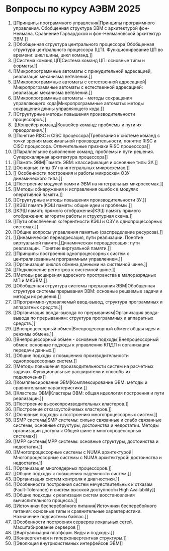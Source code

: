 # Вопросы по курсу АЭВМ 2025

1. [[Принципы программного управления|Принципы программного управления. Обобщенная структура ЭВМ с архитектурой  фон-Неймана. Сравнение Гарвардской и фон-Неймановской архитектур ЭВМ.]]
2. [[Обобщенная структура центрального процессора|Обобщенная структура центрального процессора (ЦП). Функционирование ЦП во времени: цикл шины, цикл команд.]]
3. [[Система команд ЦП|Система команд ЦП: основные типы и форматы.]]
4. [[Микропрограммные автоматы с принудительной адресацией, реализация механизма ветвлений.]]
5. [[Микропрограммные автоматы с естественной адресацией|Микропрограммные автоматы с естественной адресацией: реализация механизма ветвлений.]]
6. [[Микропрограммные автоматы  - методы сокращения управляющего кода|Микропрограммные автоматы: методы сокращения длины управляющего кода.]]
7. [[Структурные методы повышения производительности процессоров.]]
8.  [[Конвейер команд|Конвейер команд: проблемы и пути их преодоления.]]
9. [[Понятие RISC и CISC процессора|Требования к системе команд с точки зрения максимальной производительности, понятие RISC и CISC процессора. Отличительные признаки RISC процессора]]
10. [[Параллельное выполнение команд, проблемы и пути решения. Суперскалярная архитектура процессора]]
11. [[Память ЭВМ|Память ЭВМ: классификация и основные типы ЗУ.]]
12. [[Основные типы ЗУ на интегральных микросхемах.]]
13. [[ Особенности построения и работы микросхем ОЗУ динамического типа.]]
14. [[Построение модулей памяти ЭВМ на интегральных микросхемах.]]
15. [[Методы обнаружения и исправления ошибок в модулях оперативной памяти.]]
16. [[Структурные методы повышения производительности ЗУ.]]
17. [[КЭШ память|КЭШ память: общие идеи и проблемы.]]
18. [[КЭШ память прямого отображения|КЭШ память прямого отображения: алгоритм работы и структурная схема.]]
19. [[Пути обеспечения когерентности КЭШ и ОЗУ в однопроцессорных системах.]]
20. [[Общие вопросы управления памятью (распределение ресурсов).]]
21. [[Динамическая переадресация, пути реализации.  Понятие виртуальной памяти.|Динамическая переадресация: пути реализации.  Понятие виртуальной памяти.]]
22. [[Принципы построения однопроцессорных систем с централизованным программным управлением.]]
23. [[Организация циклов обмена данными на системной шине.]]
24. [[Подключение регистров к системной шине.]]
25. [[Методы расширения адресного пространства в малоразрядных МП и МКЭВМ.]]
26. [[Обобщенная структура системы прерывания ЭВМ|Обобщенная структура системы прерывания ЭВМ: основные решаемые задачи и методы их решения.]]
27. [[Программно-управляемый ввод-вывод, структура программных и аппаратных средств.]]
28. [[Организация ввода-вывода по прерываниям|Организация ввода-вывода по прерываниям: структура программных и аппаратных средств.]]
29. [[Внепроцессорный обмен|Внепроцессорный обмен: общая идея и режимы обмена.]]
30. [[Внепроцессорный обмен - основные подходы|Внепроцессорный обмен: основные подходы к управлению КПДП и организации передачи данных.]]
31. [[Общие подходы к повышению производительности однопроцессорных систем.]]
32. [[Методы  повышения производительности систем на расчетных задачах. Функциональные расширители и способы их подключения]]
33. [[Комплексирование ЭВМ|Комплексирование ЭВМ: методы и сравнительные характеристики.]]
34. [[Кластеры ЭВМ|Кластеры ЭВМ: общая идеология построения и пути реализации.]]
35. [[Построение высокопроизводительных кластеров.]]
36. [[Построение отказоустойчивых кластеров.]]
37. [[Основные подходы к построению многопроцессорных систем.]]
38. [[SMP системы|SMP системы: сильно связанные и слабо связанные системы, основные структуры, достоинства и недостатки. Методы организации доступа к Общей шине в многопроцессорных системах]]
39. [[MPP системы|MPP системы: основные структуры, достоинства и недостатки.]]
40. [[Многопроцессорные системы с NUMA архитектурой|Многопроцессорные системы с NUMA архитектурой: достоинства и недостатки.]]
41. [[Организация многоядерных процессоров.]]
42. [[Общие подходы к повышению надежности систем.]]
43. [[Организация систем контроля и диагностики.]]
44. [[Особенности построения систем нечувствительных к отказам (Fault-Tolerance) и систем высокой доступности High Availability]]
45. [[Общие подходы к реализации систем восстановления вычислительного процесса.]]
46. [[Источники бесперебойного питания|Источники бесперебойного питания: основные типы и сравнительные характеристики. Назначение подсистемы байпас.]]
47. [[Особенности построения серверов локальных сетей. Масштабирование серверов ]]
48. [[Виртуализация платформ. Виды и подходы.]]
49. [[Конвергентная и гиперконвергентная структуры.]]
50. [[Эволюция внутрисистемных интерфейсов ЭВМ]]